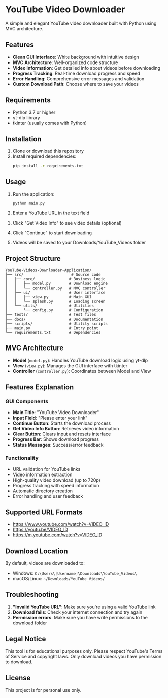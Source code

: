 # YouTube Video Downloader

A simple and elegant YouTube video downloader built with Python using MVC architecture.

## Features

- **Clean GUI Interface**: White background with intuitive design
- **MVC Architecture**: Well-organized code structure
- **Video Information**: Get detailed info about videos before downloading
- **Progress Tracking**: Real-time download progress and speed
- **Error Handling**: Comprehensive error messages and validation
- **Custom Download Path**: Choose where to save your videos

## Requirements

- Python 3.7 or higher
- yt-dlp library
- tkinter (usually comes with Python)

## Installation

1. Clone or download this repository
2. Install required dependencies:
   ```bash
   pip install -r requirements.txt
   ```

## Usage

1. Run the application:

   ```bash
   python main.py
   ```

2. Enter a YouTube URL in the text field
3. Click "Get Video Info" to see video details (optional)
4. Click "Continue" to start downloading
5. Videos will be saved to your Downloads/YouTube_Videos folder

## Project Structure

```
YouTube-Videos-Downloader-Application/
├── src/                     # Source code
│   ├── core/               # Business logic
│   │   ├── model.py        # Download engine
│   │   └── controller.py   # MVC controller
│   ├── ui/                 # User interface
│   │   ├── view.py         # Main GUI
│   │   └── splash.py       # Loading screen
│   └── utils/              # Utilities
│       └── config.py       # Configuration
├── tests/                  # Test files
├── docs/                   # Documentation
├── scripts/                # Utility scripts
├── main.py                 # Entry point
└── requirements.txt        # Dependencies
```

## MVC Architecture

- **Model** (`model.py`): Handles YouTube download logic using yt-dlp
- **View** (`view.py`): Manages the GUI interface with tkinter
- **Controller** (`controller.py`): Coordinates between Model and View

## Features Explanation

### GUI Components

- **Main Title**: "YouTube Video Downloader"
- **Input Field**: "Please enter your link"
- **Continue Button**: Starts the download process
- **Get Video Info Button**: Retrieves video information
- **Clear Button**: Clears input and resets interface
- **Progress Bar**: Shows download progress
- **Status Messages**: Success/error feedback

### Functionality

- URL validation for YouTube links
- Video information extraction
- High-quality video download (up to 720p)
- Progress tracking with speed information
- Automatic directory creation
- Error handling and user feedback

## Supported URL Formats

- https://www.youtube.com/watch?v=VIDEO_ID
- https://youtu.be/VIDEO_ID
- https://m.youtube.com/watch?v=VIDEO_ID

## Download Location

By default, videos are downloaded to:

- Windows: `C:\Users\[Username]\Downloads\YouTube_Videos\`
- macOS/Linux: `~/Downloads/YouTube_Videos/`

## Troubleshooting

1. **"Invalid YouTube URL"**: Make sure you're using a valid YouTube link
2. **Download fails**: Check your internet connection and try again
3. **Permission errors**: Make sure you have write permissions to the download folder

## Legal Notice

This tool is for educational purposes only. Please respect YouTube's Terms of Service and copyright laws. Only download videos you have permission to download.

## License

This project is for personal use only.
